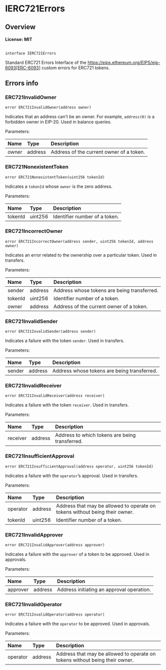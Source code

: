 # IERC721Errors

## Overview

#### License: MIT

## 

```solidity
interface IERC721Errors
```

Standard ERC721 Errors
Interface of the https://eips.ethereum.org/EIPS/eip-6093[ERC-6093] custom errors for ERC721 tokens.
## Errors info

### ERC721InvalidOwner

```solidity
error ERC721InvalidOwner(address owner)
```

Indicates that an address can't be an owner. For example, `address(0)` is a forbidden owner in EIP-20.
Used in balance queries.


Parameters:

| Name  | Type    | Description                              |
| :---- | :------ | :--------------------------------------- |
| owner | address | Address of the current owner of a token. |

### ERC721NonexistentToken

```solidity
error ERC721NonexistentToken(uint256 tokenId)
```

Indicates a `tokenId` whose `owner` is the zero address.


Parameters:

| Name    | Type    | Description                   |
| :------ | :------ | :---------------------------- |
| tokenId | uint256 | Identifier number of a token. |

### ERC721IncorrectOwner

```solidity
error ERC721IncorrectOwner(address sender, uint256 tokenId, address owner)
```

Indicates an error related to the ownership over a particular token. Used in transfers.


Parameters:

| Name    | Type    | Description                                  |
| :------ | :------ | :------------------------------------------- |
| sender  | address | Address whose tokens are being transferred.  |
| tokenId | uint256 | Identifier number of a token.                |
| owner   | address | Address of the current owner of a token.     |

### ERC721InvalidSender

```solidity
error ERC721InvalidSender(address sender)
```

Indicates a failure with the token `sender`. Used in transfers.


Parameters:

| Name   | Type    | Description                                 |
| :----- | :------ | :------------------------------------------ |
| sender | address | Address whose tokens are being transferred. |

### ERC721InvalidReceiver

```solidity
error ERC721InvalidReceiver(address receiver)
```

Indicates a failure with the token `receiver`. Used in transfers.


Parameters:

| Name     | Type    | Description                                    |
| :------- | :------ | :--------------------------------------------- |
| receiver | address | Address to which tokens are being transferred. |

### ERC721InsufficientApproval

```solidity
error ERC721InsufficientApproval(address operator, uint256 tokenId)
```

Indicates a failure with the `operator`’s approval. Used in transfers.


Parameters:

| Name     | Type    | Description                                                                  |
| :------- | :------ | :--------------------------------------------------------------------------- |
| operator | address | Address that may be allowed to operate on tokens without being their owner.  |
| tokenId  | uint256 | Identifier number of a token.                                                |

### ERC721InvalidApprover

```solidity
error ERC721InvalidApprover(address approver)
```

Indicates a failure with the `approver` of a token to be approved. Used in approvals.


Parameters:

| Name     | Type    | Description                               |
| :------- | :------ | :---------------------------------------- |
| approver | address | Address initiating an approval operation. |

### ERC721InvalidOperator

```solidity
error ERC721InvalidOperator(address operator)
```

Indicates a failure with the `operator` to be approved. Used in approvals.


Parameters:

| Name     | Type    | Description                                                                 |
| :------- | :------ | :-------------------------------------------------------------------------- |
| operator | address | Address that may be allowed to operate on tokens without being their owner. |
